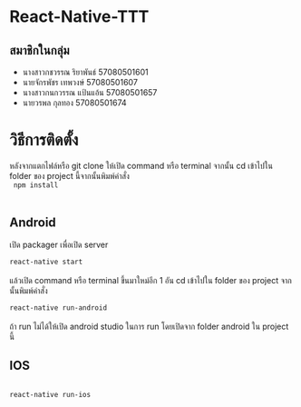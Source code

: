 # React-Native-TTT

## สมาชิกในกลุ่ม ##
  - นางสาวกชวรรณ ริยาพันธ์ 57080501601
  - นายจักรพัชร เทพวงษ์ 57080501607
  - นางสาวกนกวรรณ แป้นแอ้น 57080501657
  - นายวรพล กุลทอง 57080501674


<h1>วิธีการติดตั้ง</h1>

หลังจากแตกไฟล์หรือ git clone ให้เปิด command หรือ terminal จากนั้น cd เข้าไปใน folder ของ project นี้จากนั้นพิมพ์คำสั่ง <br/>
<code>
npm install
</code><br/>

<h2>Android</h2>
เปิด packager เพื่อเปิด server<br/>
<code>
react-native start
</code><br/>
แล้วเปิด command หรือ terminal ขึ้นมาใหม่อีก 1 อัน cd เข้าไปใน folder ของ project จากนั้นพิมพ์คำสั่ง<br/>
<code>
react-native run-android
</code><br/>
ถ้า run ไม่ได้ให้เปิด android studio ในการ run โดยเปิดจาก folder android ใน project นี้

<h2>IOS</h2>
<code>
react-native run-ios
</code>
